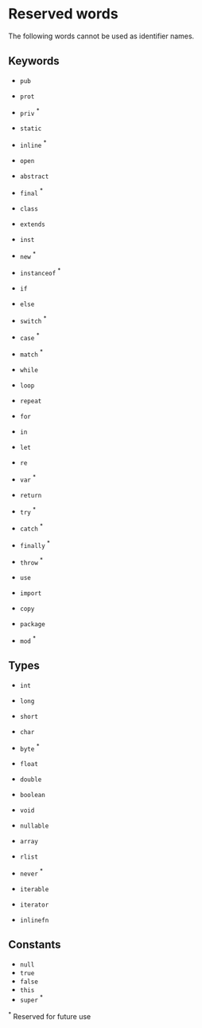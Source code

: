 # Reserved words

The following words cannot be used as identifier names.

## Keywords

- `pub`
- `prot`
- `priv` <sup>\*</sup>
- `static`
- `inline` <sup>\*</sup>
- `open`
- `abstract`
- `final` <sup>\*</sup>

- `class`
- `extends`

- `inst`
- `new` <sup>\*</sup>

- `instanceof` <sup>\*</sup>

- `if`
- `else`
- `switch` <sup>\*</sup>
- `case` <sup>\*</sup>
- `match` <sup>\*</sup>

- `while`
- `loop`
- `repeat`
- `for`
- `in`

- `let`
- `re`
- `var` <sup>\*</sup>

- `return`

- `try` <sup>\*</sup>
- `catch` <sup>\*</sup>
- `finally` <sup>\*</sup>
- `throw` <sup>\*</sup>

- `use`
- `import`
- `copy`

- `package`
- `mod` <sup>\*</sup>

## Types

- `int`
- `long`
- `short`
- `char`
- `byte` <sup>\*</sup>
- `float`
- `double`
- `boolean`

- `void`

- `nullable`
- `array`
- `rlist`

- `never` <sup>\*</sup>

- `iterable`
- `iterator`
- `inlinefn`

## Constants

- `null`
- `true`
- `false`
- `this`
- `super` <sup>\*</sup>

<sup>\*</sup> Reserved for future use
